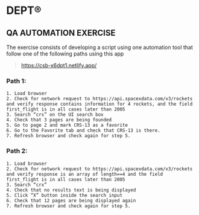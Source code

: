 # DEPT®
## QA AUTOMATION EXERCISE 
The exercise consists of developing a script using one automation tool that follow one of the following paths using this app 
> https://csb-x6dpt1.netlify.app/

### Path 1:
```
1. Load browser 
2. Check for network request to https://api.spacexdata.com/v3/rockets and verify response contains information for 4 rockets, and the field first_flight is in all cases later than 2005
3. Search “crs” on the UI search box
4. Check that 3 pages are being founded
5. Go to page 2 and mark CRS-13 as a favorite
6. Go to the Favorite tab and check that CRS-13 is there. 
7. Refresh browser and check again for step 5.
```
### Path 2:
```
1. Load browser 
2. Check for network request to https://api.spacexdata.com/v3/rockets and verify response is an array of length==4 and the field first_flight is in all cases later than 2005
3. Search “crx” 
4. Check that no results text is being displayed
5. Click “X” button inside the search input 
6. Check that 12 pages are being displayed again
7. Refresh browser and check again for step 5.
```
